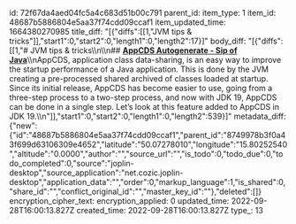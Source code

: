 id: 72f67da4aed04fc5a4c683d51b00c791
parent_id: 
item_type: 1
item_id: 48687b5886804e5aa37f74cdd09ccaf1
item_updated_time: 1664380270985
title_diff: "[{\"diffs\":[[1,\"JVM tips & tricks\"]],\"start1\":0,\"start2\":0,\"length1\":0,\"length2\":17}]"
body_diff: "[{\"diffs\":[[1,\"# JVM tips & tricks\\\n\\\n## [**AppCDS Autogenerate - Sip of Java**](https://inside.java/2022/09/26/sip067/)\\\nAppCDS, application class data-sharing, is an easy way to improve the startup performance of a Java application. This is done by the JVM creating a pre-processed shared archived of classes loaded at startup. Since its initial release, AppCDS has become easier to use, going from a three-step process to a two-step process, and now with JDK 19, AppCDS can be done in a single step. Let’s look at this feature added to AppCDS in JDK 19.\\\n\"]],\"start1\":0,\"start2\":0,\"length1\":0,\"length2\":539}]"
metadata_diff: {"new":{"id":"48687b5886804e5aa37f74cdd09ccaf1","parent_id":"8749978b3f0a43f699d63106309e4652","latitude":"50.07278010","longitude":"15.80252540","altitude":"0.0000","author":"","source_url":"","is_todo":0,"todo_due":0,"todo_completed":0,"source":"joplin-desktop","source_application":"net.cozic.joplin-desktop","application_data":"","order":0,"markup_language":1,"is_shared":0,"share_id":"","conflict_original_id":"","master_key_id":""},"deleted":[]}
encryption_cipher_text: 
encryption_applied: 0
updated_time: 2022-09-28T16:00:13.827Z
created_time: 2022-09-28T16:00:13.827Z
type_: 13